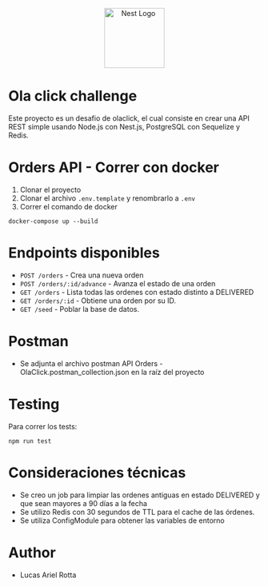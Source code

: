 <p align="center">
  <a href="http://nestjs.com/" target="blank"><img src="https://nestjs.com/img/logo-small.svg" width="120" alt="Nest Logo" /></a>
</p>

# Ola click challenge
Este proyecto es un desafio de olaclick, el cual consiste en crear una API REST  simple usando Node.js con Nest.js, PostgreSQL con Sequelize y Redis.

# Orders API - Correr con docker 
1. Clonar el proyecto
2. Clonar el archivo ```.env.template``` y renombrarlo a ```.env```
3. Correr el comando de docker
```
docker-compose up --build

```

# Endpoints disponibles
- `POST /orders` - Crea una nueva orden
- `POST /orders/:id/advance` - Avanza el estado de una orden
- `GET /orders` - Lista todas las ordenes con estado distinto a DELIVERED
- `GET /orders/:id` - Obtiene una orden por su ID.
- `GET /seed` - Poblar la base de datos.

# Postman
- Se adjunta el archivo postman API Orders - OlaClick.postman_collection.json en la raíz del proyecto

# Testing

Para correr los tests:

```
npm run test
```

# Consideraciones técnicas
- Se creo un job para limpiar las ordenes antiguas en estado DELIVERED y que sean mayores a 90 días a la fecha
- Se utilizo Redis con 30 segundos de TTL para el cache de las órdenes. 
- Se utiliza ConfigModule para obtener las variables de entorno 

# Author
- Lucas Ariel Rotta